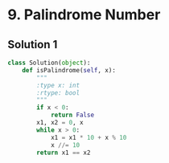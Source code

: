 # 9. Palindrome Number

## Solution 1

```python
class Solution(object):
    def isPalindrome(self, x):
        """
        :type x: int
        :rtype: bool
        """
        if x < 0:
            return False
        x1, x2 = 0, x
        while x > 0:
            x1 = x1 * 10 + x % 10
            x //= 10
        return x1 == x2
```
